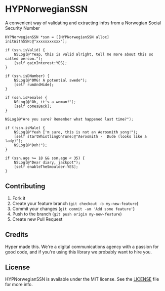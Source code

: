 HYPNorwegianSSN
===============

A convenient way of validating and extracting infos from a Norwegian Social Security Number

``` objc
HYPNorwegianSSN *ssn = [[HYPNorwegianSSN alloc] initWithSSN:@"xxxxxxxxxxx"];

if (ssn.isValid) {
    NSLog(@"Yeap, this is valid alright, tell me more about this so called person.");
    [self gainInterest:YES];
}

if (ssn.isDNumber) {
    NSLog(@"OMG! A potential swede");
    [self runAndHide];
}

if (ssn.isFemale) {
    NSLog(@"Oh, it's a woman!");
    [self comesBack];
}

NSLog(@"Are you sure? Remember what happened last time?");

if (!ssn.isMale) {
    NSLog(@"Yeah I'm sure, this is not an Aerosmith song!");
    [self startWhistlingOnTune:@"Aerosmith -  Dude (looks like a lady)"];
    NSLog(@"Doh!");
}

if (ssn.age >= 18 && ssn.age < 35) {
    NSLog(@"Dear diary, jackpot");
    [self enableTheSmoulder:YES];
}

```

## Contributing

1. Fork it
2. Create your feature branch (`git checkout -b my-new-feature`)
3. Commit your changes (`git commit -am 'Add some feature'`)
4. Push to the branch (`git push origin my-new-feature`)
5. Create new Pull Request

## Credits

Hyper made this. We're a digital communications agency with a passion for good code,
and if you're using this library we probably want to hire you.

## License

HYPNorwegianSSN is available under the MIT license. See the [LICENSE](https://raw.githubusercontent.com/hyperoslo/HYPNorwegianSSN/develop/README.md?token=57446__eyJzY29wZSI6IlJhd0Jsb2I6aHlwZXJvc2xvL0hZUE5vcndlZ2lhblNTTi9kZXZlbG9wL1JFQURNRS5tZCIsImV4cGlyZXMiOjE0MTMyNjYxNzZ9--982833554d17dacc13e570f50951c8e99c153b95) file for more info.
